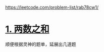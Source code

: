https://leetcode.com/problem-list/rab78cw1/
# [1. 两数之和](https://leetcode.cn/problems/two-sum/)

顺便根据灵神的题单，延展出几道题

